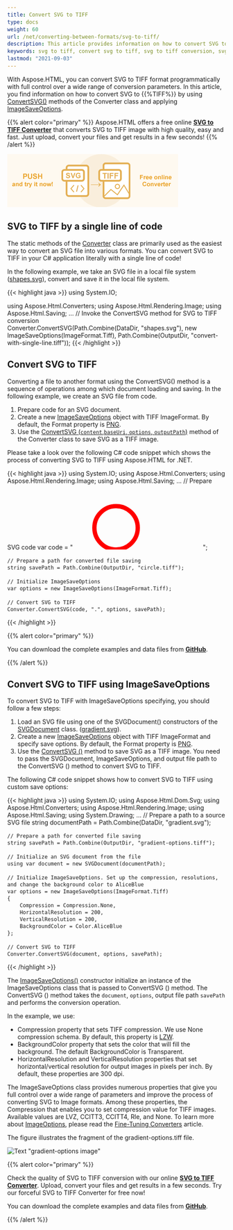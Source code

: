 ```yaml
---
title: Convert SVG to TIFF
type: docs
weight: 60
url: /net/converting-between-formats/svg-to-tiff/
description: This article provides information on how to convert SVG to TIFF using the Aspose.HTML API. You will learn about the supported SVG to TIFF conversion scenarios and consider examples to illustrate them.  
keywords: svg to tiff, convert svg to tiff, svg to tiff conversion, svg to tiff converter
lastmod: "2021-09-03"
---
```

<link href="./../../style.css" rel="stylesheet" type="text/css" />

With Aspose.HTML, you can convert SVG to TIFF format programmatically with full control over a wide range of conversion parameters. In this article, you find information on how to convert SVG to {{%TIFF%}} by using [ConvertSVG()](https://apireference.aspose.com/html/net/aspose.html.converters/converter/methods/convertsvg/index) methods of the Converter class and applying  [ImageSaveOptions](https://apireference.aspose.com/net/html/aspose.html.saving/imagesaveoptions).

{{% alert color="primary" %}}
Aspose.HTML offers a free online <a href="https://products.aspose.app/svg/en/conversion/svg-to-tiff" target="_blank">**SVG to TIFF Converter**</a> that converts SVG to TIFF image with high quality, easy and fast. Just upload, convert your files and get results in a few seconds!
{{% /alert %}}

<a href="https://products.aspose.app/svg/en/conversion/svg-to-tiff" target="_blank">![Text "Banner SVG to TIFF Converter"](svg-to-tiff.png#center)</a>

## **SVG to TIFF by a single line of code**

The static methods of the [Converter](https://apireference.aspose.com/net/html/aspose.html.converters/converter) class are primarily used as the easiest way to convert an SVG file into various formats. You can convert SVG to TIFF in your C# application literally with a single line of code!

In the following example, we take an SVG file in a local file system ([shapes.svg](/net/converting-between-formats/svg-converter/svg-to-jpg/shapes.svg)), convert and save it in the local file system.

{{< highlight java >}}
using System.IO;

using Aspose.Html.Converters;
using Aspose.Html.Rendering.Image;
using Aspose.Html.Saving;
...
     // Invoke the ConvertSVG method for SVG to TIFF conversion          
     Converter.ConvertSVG(Path.Combine(DataDir, "shapes.svg"), new ImageSaveOptions(ImageFormat.Tiff), Path.Combine(OutputDir, "convert-with-single-line.tiff"));
{{< /highlight >}}

## **Convert SVG to TIFF**
Converting a file to another format using the ConvertSVG() method is a sequence of operations among which document loading and saving. In the following example, we create an SVG file from code. 

1. Prepare code for an SVG document.
1. Create a new [ImageSaveOptions](https://apireference.aspose.com/net/html/aspose.html.saving/imagesaveoptions) object with TIFF ImageFormat. By default, the Format property is [PNG](https://apireference.aspose.com/html/net/aspose.html.rendering.image/imageformat).
1. Use the [ConvertSVG (`content`,`baseUri`, `options`, `outputPath`)](https://apireference.aspose.com/html/net/aspose.html.converters.converter/convertsvg/methods/51) method of the Converter class to save SVG as a TIFF image. 

Please take a look over the following C# code snippet which shows the process of converting SVG to TIFF using Aspose.HTML for .NET.

{{< highlight java >}}
using System.IO;
using Aspose.Html.Converters;
using Aspose.Html.Rendering.Image;
using Aspose.Html.Saving;
...
    // Prepare SVG code 
    var code = "<svg xmlns='http://www.w3.org/2000/svg'>" +
               "<circle cx ='100' cy ='100' r ='50' fill='none' stroke='red' stroke-width='10' />" +
               "</svg>";

    // Prepare a path for converted file saving 
    string savePath = Path.Combine(OutputDir, "circle.tiff");
    
    // Initialize ImageSaveOptions 
    var options = new ImageSaveOptions(ImageFormat.Tiff);
    
    // Convert SVG to TIFF
    Converter.ConvertSVG(code, ".", options, savePath);
{{< /highlight >}}

{{% alert color="primary" %}} 

You can download the complete examples and data files from [**GitHub**](https://github.com/aspose-html/Aspose.HTML-Documentation/tree/main/content/tests-net).

{{% /alert %}}

## **Convert SVG to TIFF using ImageSaveOptions**

To convert SVG to TIFF with ImageSaveOptions specifying, you should follow a few steps: 

1. Load an SVG file using one of the SVGDocument() constructors of the [SVGDocument](https://apireference.aspose.com/net/html/aspose.html.dom.svg/svgdocument) class. ([gradient.svg](/net/converting-between-formats/svg-converter/svg-to-gif/gradient.svg)). 
1. Create a new [ImageSaveOptions](https://apireference.aspose.com/net/html/aspose.html.saving/imagesaveoptions) object with TIFF ImageFormat and specify save options. By default, the Format property is [PNG](https://apireference.aspose.com/html/net/aspose.html.rendering.image/imageformat).
1. Use the [ConvertSVG ()](https://apireference.aspose.com/html/net/aspose.html.converters.converter/convertsvg/methods/3) method to save SVG as a TIFF image. You need to pass the SVGDocument, ImageSaveOptions, and output file path to the ConvertSVG () method to convert SVG to TIFF.

The following C# code snippet shows how to convert SVG to TIFF using custom save options:

{{< highlight java >}}
using System.IO;
using Aspose.Html.Dom.Svg;
using Aspose.Html.Converters;
using Aspose.Html.Rendering.Image;
using Aspose.Html.Saving;
using System.Drawing;
...
    // Prepare a path to a source SVG file
    string documentPath = Path.Combine(DataDir, "gradient.svg");

    // Prepare a path for converted file saving 
    string savePath = Path.Combine(OutputDir, "gradient-options.tiff");
    
    // Initialize an SVG document from the file
    using var document = new SVGDocument(documentPath);
    
    // Initialize ImageSaveOptions. Set up the compression, resolutions, and change the background color to AliceBlue 
    var options = new ImageSaveOptions(ImageFormat.Tiff)
    {
        Compression = Compression.None,
        HorizontalResolution = 200,
        VerticalResolution = 200,
        BackgroundColor = Color.AliceBlue                
    };
    
    // Convert SVG to TIFF
    Converter.ConvertSVG(document, options, savePath);
{{< /highlight >}}

The [ImageSaveOptions()](https://apireference.aspose.com/html/net/aspose.html.saving/imagesaveoptions/constructors/main) constructor initialize an instance of the ImageSaveOptions class that is passed to ConvertSVG () method. The ConvertSVG () method takes the `document`, `options`,  output file path `savePath` and performs the conversion operation.

In the example, we use:
 - Compression property that sets TIFF compression. We use None compression schema. By default, this property is [LZW](https://apireference.aspose.com/html/net/aspose.html.rendering.image/compression).
 - BackgroundColor property that sets the color that will fill the background. The default BackgroundColor is Transparent.
 - HorizontalResolution and VerticalResolution properties that set horizontal/vertical resolution for output images in pixels per inch. By default, these properties are 300 dpi.

The ImageSaveOptions class provides numerous properties that give you full control over a wide range of parameters and improve the process of converting SVG to Image formats. Among these properties, the Compression that enables you to set compression value for TIFF images.  Available values are LVZ, CCITT3, CCITT4, Rle, and None. To learn more about [ImageOptions](https://apireference.aspose.com/net/html/aspose.html.saving/imagesaveoptions), please read the [Fine-Tuning Converters](http://localhost:1313/html/net/fine-tuning-converters/) article.



The figure illustrates the fragment of the gradient-options.tiff file.

![Text "gradient-options image"](../gradient-options.png#center)



{{% alert color="primary" %}} 

Check the quality of SVG to TIFF conversion with our online [**SVG to TIFF Converter**](https://products.aspose.app/svg/en/conversion/svg-to-tiff). Upload, convert your files and get results in a few seconds. Try our forceful SVG to TIFF Converter for free now!

You can download the complete examples and data files from [**GitHub**](https://github.com/aspose-html/Aspose.HTML-Documentation/tree/main/content/tests-net).

{{% /alert %}}







